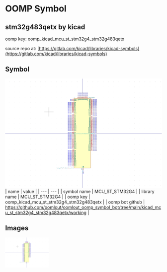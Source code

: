 # OOMP Symbol  
## stm32g483qetx  by kicad  
  
oomp key: oomp_kicad_mcu_st_stm32g4_stm32g483qetx  
  
source repo at: [https://gitlab.com/kicad/libraries/kicad-symbols](https://gitlab.com/kicad/libraries/kicad-symbols)  
## Symbol  
  
[![working.png](working_600.png)](working.png)  
| name | value | 
| --- | --- | 
| symbol name | MCU_ST_STM32G4 | 
| library name | MCU_ST_STM32G4 | 
| oomp key | oomp_kicad_mcu_st_stm32g4_stm32g483qetx | 
| oomp bot github | https://github.com/oomlout/oomlout_oomp_symbol_bot/tree/main/kicad_mcu_st_stm32g4_stm32g483qetx/working | 
## Images  
  
[![working.png](working_140.png)](working.png)  
